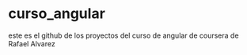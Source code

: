 # curso_angular
este es el github de los proyectos del curso de angular de coursera de Rafael Alvarez
